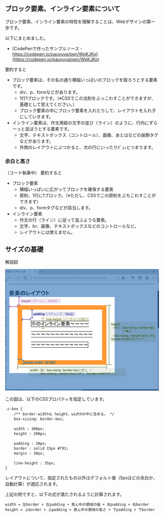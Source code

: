 
## ブロック要素、インライン要素について

ブロック要素、インライン要素の特性を理解することは、Webデザインの第一歩です。

以下にまとめました。

* [CodePenで作ったサンプルソース - https://codepen.io/pauyuya/pen/WpKJKo](https://codepen.io/pauyuya/pen/WpKJKo)

要約すると

* ブロック要素は、その名の通り横幅いっぱいのブロックを取ろうとする要素です。
  * div、p、formなどがあります。
  * 1行1ブロックです。（※CSSでこの法則をぶっこわすことができますが、基礎として覚えてください。）
  * ブロック要素の中にブロック要素を入れたりして、レイアウトを入れ子にしていきます。
* インライン要素は、作文用紙の文字の並び（ライン）のように、行内にずらーっと並ぼうとする要素です。
  * 文字、テキストボックス（コントロール）、画像、あとは<a>などの装飾タグなどがあります。
  * 外側のレイアウトにぶつかると、次の行にいったりｷﾞｭｯとつまります。

### 余白と高さ

（コード執筆中）
要約すると

* ブロック要素
  * 横幅いっぱいに広がってブロックを確保する要素
  * 原則、1行に1ブロック。（※ただし、CSSでこの原則をぶちこわすことができます）
  * div、p、formタグなどが該当します。
* インライン要素
  * 作文の行（ライン）に従って並ぶような要素。
  * 文字、br、画像、テキストボックスなどのコントロールなど。
  * レイアウトには使えません。

## サイズの基礎

解説図

![解説図](images/layout-size-properties.png)

この図は、以下のCSSプロパティを指定しています。

```
.c-box {
    /** border-widthも height、widthの中に含める。 */
    box-sizing: border-box;

    width : 300px;
    height : 200px;

    padding : 30px;
    border : solid 15px #f93;
    margin : 30px;

    line-height : 35px;
}
```

レイアウトについて、指定されたもの以外はデフォルト値（5pxほどの余白か、自動計算）が適応されます。

上記の例ですと、以下の式が満たされるように計算されます。

```
width = 左border + 左padding + 真ん中の領域の幅 + 右padding + 右border
height = 上border + 上padding + 真ん中の領域の高さ + 下padding + 下border
```
